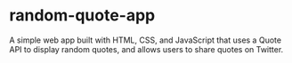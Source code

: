 # random-quote-app
A simple web app built with HTML, CSS, and JavaScript that uses a Quote API to display random quotes, and allows users to share quotes on Twitter.
